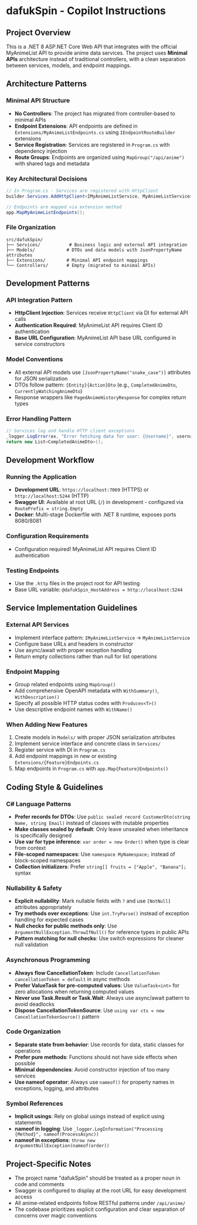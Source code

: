# dafukSpin - Copilot Instructions

## Project Overview
This is a .NET 8 ASP.NET Core Web API that integrates with the official MyAnimeList API to provide anime data services. The project uses **Minimal APIs** architecture instead of traditional controllers, with a clean separation between services, models, and endpoint mappings.

## Architecture Patterns

### Minimal API Structure
- **No Controllers**: The project has migrated from controller-based to minimal APIs
- **Endpoint Extensions**: API endpoints are defined in `Extensions/MyAnimeListEndpoints.cs` using `IEndpointRouteBuilder` extensions
- **Service Registration**: Services are registered in `Program.cs` with dependency injection
- **Route Groups**: Endpoints are organized using `MapGroup("/api/anime")` with shared tags and metadata

### Key Architectural Decisions
```csharp
// In Program.cs - Services are registered with HttpClient
builder.Services.AddHttpClient<IMyAnimeListService, MyAnimeListService>();

// Endpoints are mapped via extension method
app.MapMyAnimeListEndpoints();
```

### File Organization
```
src/dafukSpin/
├── Services/           # Business logic and external API integration
├── Models/            # DTOs and data models with JsonPropertyName attributes
├── Extensions/        # Minimal API endpoint mappings
└── Controllers/       # Empty (migrated to minimal APIs)
```

## Development Patterns

### API Integration Pattern
- **HttpClient Injection**: Services receive `HttpClient` via DI for external API calls
- **Authentication Required**: MyAnimeList API requires Client ID authentication
- **Base URL Configuration**: MyAnimeList API base URL configured in service constructors

### Model Conventions
- All external API models use `[JsonPropertyName("snake_case")]` attributes for JSON serialization
- DTOs follow pattern: `{Entity}{Action}Dto` (e.g., `CompletedAnimeDto`, `CurrentlyWatchingAnimeDto`)
- Response wrappers like `PagedAnimeHistoryResponse` for complex return types

### Error Handling Pattern
```csharp
// Services log and handle HTTP client exceptions
_logger.LogError(ex, "Error fetching data for user: {Username}", username);
return new List<CompletedAnimeDto>();
```

## Development Workflow

### Running the Application
- **Development URL**: `https://localhost:7069` (HTTPS) or `http://localhost:5244` (HTTP)
- **Swagger UI**: Available at root URL (`/`) in development - configured via `RoutePrefix = string.Empty`
- **Docker**: Multi-stage Dockerfile with .NET 8 runtime, exposes ports 8080/8081

### Configuration Requirements
- Configuration required! MyAnimeList API requires Client ID authentication

### Testing Endpoints
- Use the `.http` files in the project root for API testing
- Base URL variable: `@dafukSpin_HostAddress = http://localhost:5244`

## Service Implementation Guidelines

### External API Services
- Implement interface pattern: `IMyAnimeListService` → `MyAnimeListService`
- Configure base URLs and headers in constructor
- Use async/await with proper exception handling
- Return empty collections rather than null for list operations

### Endpoint Mapping
- Group related endpoints using `MapGroup()`
- Add comprehensive OpenAPI metadata with `WithSummary()`, `WithDescription()`
- Specify all possible HTTP status codes with `Produces<T>()`
- Use descriptive endpoint names with `WithName()`

### When Adding New Features
1. Create models in `Models/` with proper JSON serialization attributes
2. Implement service interface and concrete class in `Services/`
3. Register service with DI in `Program.cs`
4. Add endpoint mappings in new or existing `Extensions/{Feature}Endpoints.cs`
5. Map endpoints in `Program.cs` with `app.Map{Feature}Endpoints()`

## Coding Style & Guidelines

### C# Language Patterns
- **Prefer records for DTOs**: Use `public sealed record CustomerDto(string Name, string Email)` instead of classes with mutable properties
- **Make classes sealed by default**: Only leave unsealed when inheritance is specifically designed
- **Use var for type inference**: `var order = new Order()` when type is clear from context
- **File-scoped namespaces**: Use `namespace MyNamespace;` instead of block-scoped namespaces
- **Collection initializers**: Prefer `string[] fruits = ["Apple", "Banana"];` syntax

### Nullability & Safety
- **Explicit nullability**: Mark nullable fields with `?` and use `[NotNull]` attributes appropriately
- **Try methods over exceptions**: Use `int.TryParse()` instead of exception handling for expected cases
- **Null checks for public methods only**: Use `ArgumentNullException.ThrowIfNull()` for reference types in public APIs
- **Pattern matching for null checks**: Use switch expressions for cleaner null validation

### Asynchronous Programming
- **Always flow CancellationToken**: Include `CancellationToken cancellationToken = default` in async methods
- **Prefer ValueTask for pre-computed values**: Use `ValueTask<int>` for zero allocations when returning computed values
- **Never use Task.Result or Task.Wait**: Always use async/await pattern to avoid deadlocks
- **Dispose CancellationTokenSource**: Use `using var cts = new CancellationTokenSource()` pattern

### Code Organization
- **Separate state from behavior**: Use records for data, static classes for operations
- **Prefer pure methods**: Functions should not have side effects when possible
- **Minimal dependencies**: Avoid constructor injection of too many services
- **Use nameof operator**: Always use `nameof()` for property names in exceptions, logging, and attributes

### Symbol References
- **Implicit usings**: Rely on global usings instead of explicit using statements
- **nameof in logging**: Use `_logger.LogInformation("Processing {Method}", nameof(ProcessAsync))`
- **nameof in exceptions**: `throw new ArgumentNullException(nameof(order))`

## Project-Specific Notes
- The project name "dafukSpin" should be treated as a proper noun in code and comments
- Swagger is configured to display at the root URL for easy development access
- All anime-related endpoints follow RESTful patterns under `/api/anime/`
- The codebase prioritizes explicit configuration and clear separation of concerns over magic conventions